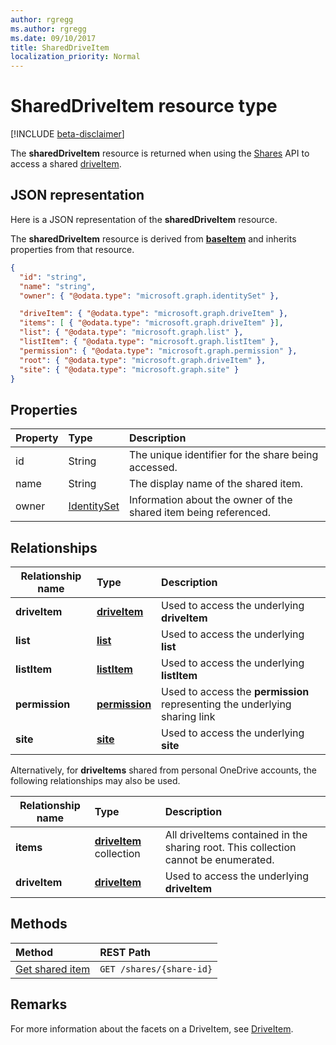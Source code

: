 ```yaml
---
author: rgregg
ms.author: rgregg
ms.date: 09/10/2017
title: SharedDriveItem
localization_priority: Normal
---
```

# SharedDriveItem resource type

[!INCLUDE [beta-disclaimer](../../includes/beta-disclaimer.md)]

The **sharedDriveItem** resource is returned when using the [Shares](../api/shares-get.md) API to access a shared [driveItem](driveitem.md).

## JSON representation

Here is a JSON representation of the **sharedDriveItem** resource.

The **sharedDriveItem** resource is derived from [**baseItem**](baseitem.md) and inherits properties from that resource.

<!-- {
  "blockType": "resource",
  "baseType": "microsoft.graph.baseItem",
  "optionalProperties": [  ],
  "@odata.type": "microsoft.graph.sharedDriveItem"
}-->

```json
{
  "id": "string",
  "name": "string",
  "owner": { "@odata.type": "microsoft.graph.identitySet" },

  "driveItem": { "@odata.type": "microsoft.graph.driveItem" },
  "items": [ { "@odata.type": "microsoft.graph.driveItem" }],
  "list": { "@odata.type": "microsoft.graph.list" },
  "listItem": { "@odata.type": "microsoft.graph.listItem" },
  "permission": { "@odata.type": "microsoft.graph.permission" },
  "root": { "@odata.type": "microsoft.graph.driveItem" },
  "site": { "@odata.type": "microsoft.graph.site" }
}
```

## Properties

| Property | Type                          | Description                                                      |
| :------- | :---------------------------- | :--------------------------------------------------------------- |
| id       | String                        | The unique identifier for the share being accessed.              |
| name     | String                        | The display name of the shared item.                             |
| owner    | [IdentitySet](identityset.md) | Information about the owner of the shared item being referenced. |

## Relationships

| Relationship name | Type                | Description
| ------------------|:--------------------|:-----------------------------------
| **driveItem**     | [**driveItem**][driveItem] | Used to access the underlying **driveItem**
| **list**          | [**list**][list]           | Used to access the underlying **list**
| **listItem**      | [**listItem**][listItem]   | Used to access the underlying **listItem**
| **permission**    | [**permission**][permission] | Used to access the **permission** representing the underlying sharing link
| **site**          | [**site**][site]           | Used to access the underlying **site**

Alternatively, for **driveItems** shared from personal OneDrive accounts, the following relationships may also be used.

| Relationship name | Type                         | Description
| ------------------|:-----------------------------|:-----------------------------------
| **items**         | [**driveItem**][driveItem] collection | All driveItems contained in the sharing root. This collection cannot be enumerated.
| **driveItem**     | [**driveItem**][driveItem]            | Used to access the underlying **driveItem**

[driveItem]: driveitem.md
[list]: list.md
[listItem]: listitem.md
[permission]: permission.md
[site]: site.md

## Methods

| Method                                  | REST Path                |
| :-------------------------------------- | :----------------------- |
| [Get shared item](../api/shares-get.md) | `GET /shares/{share-id}` |

## Remarks

For more information about the facets on a DriveItem, see [DriveItem](driveitem.md).

<!--
{
  "type": "#page.annotation",
  "description": "Share resource returns information about a shared item or collection of items.",
  "keywords": "share,shared,sharing root,shared files, shared items",
  "section": "documentation",
  "tocPath": "Resources/Share",
  "suppressions": [
    "Error: /api-reference/beta/resources/shareddriveitem.md:\r\n      Exception processing links.\r\n    System.ArgumentException: Link Definition was null. Link text: !INCLUDE [beta-disclaimer](../../includes/beta-disclaimer.md)\r\n      at ApiDoctor.Validation.DocFile.get_LinkDestinations()\r\n      at ApiDoctor.Validation.DocSet.ValidateLinks(Boolean includeWarnings, String[] relativePathForFiles, IssueLogger issues, Boolean requireFilenameCaseMatch, Boolean printOrphanedFiles)"
  ]
}
-->
